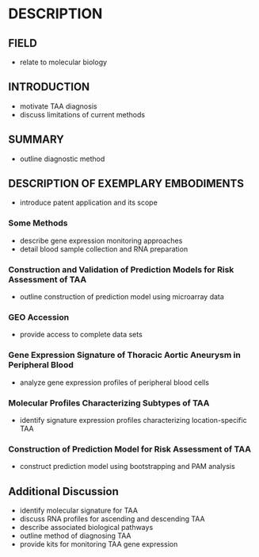 # DESCRIPTION

## FIELD

- relate to molecular biology

## INTRODUCTION

- motivate TAA diagnosis
- discuss limitations of current methods

## SUMMARY

- outline diagnostic method

## DESCRIPTION OF EXEMPLARY EMBODIMENTS

- introduce patent application and its scope

### Some Methods

- describe gene expression monitoring approaches
- detail blood sample collection and RNA preparation

### Construction and Validation of Prediction Models for Risk Assessment of TAA

- outline construction of prediction model using microarray data

### GEO Accession

- provide access to complete data sets

### Gene Expression Signature of Thoracic Aortic Aneurysm in Peripheral Blood

- analyze gene expression profiles of peripheral blood cells

### Molecular Profiles Characterizing Subtypes of TAA

- identify signature expression profiles characterizing location-specific TAA

### Construction of Prediction Model for Risk Assessment of TAA

- construct prediction model using bootstrapping and PAM analysis

## Additional Discussion

- identify molecular signature for TAA
- discuss RNA profiles for ascending and descending TAA
- describe associated biological pathways
- outline method of diagnosing TAA
- provide kits for monitoring TAA gene expression

